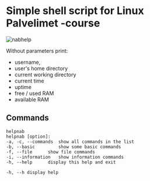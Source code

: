 # Simple shell script for Linux Palvelimet -course

![nabhelp](nabhelp.png)

Without parameters print:
- username, 
- user's home directory 
- current working directory
- current time
- uptime
- free / used RAM
- available RAM

## Commands
```console
helpnab
helpnab [option]:
-a, -c, --commands 	show all commands in the list
-b, --basic 		show some basic commands
-f, --file 		show file commands
-i, --information	show information commands
-h, --help 		display this help and exit

-h, --h display help
	

